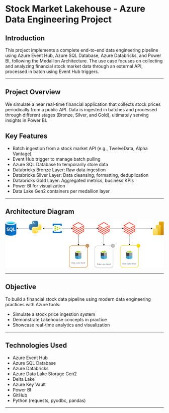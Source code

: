 # Stock Market Lakehouse - Azure Data Engineering Project

## Introduction

This project implements a complete end-to-end data engineering pipeline using Azure Event Hub, Azure SQL Database, Azure Databricks, and Power BI, following the Medallion Architecture. The use case focuses on collecting and analyzing financial stock market data through an external API, processed in batch using Event Hub triggers.

---

## Project Overview

We simulate a near real-time financial application that collects stock prices periodically from a public API. Data is ingested in batches and processed through different stages (Bronze, Silver, and Gold), ultimately serving insights in Power BI.

## Key Features

- Batch ingestion from a stock market API (e.g., TwelveData, Alpha Vantage)
- Event Hub trigger to manage batch pulling
- Azure SQL Database to temporarily store data
- Databricks Bronze Layer: Raw data ingestion
- Databricks Silver Layer: Data cleansing, formatting, deduplication
- Databricks Gold Layer: Aggregated metrics, business KPIs
- Power BI for visualization
- Data Lake Gen2 containers per medallion layer

---

## Architecture Diagram

<div align="center">
    <img src="https://raw.githubusercontent.com/juancarlosierrac/Stock_Market_Lakehouse-Azure_Data_Engineering_Project/main/images/Stock Market Lakehouse.png" 
         alt="Stock Market Lakehouse.png" 
         width="1000px"/>
</div>

---

## Objective

To build a financial stock data pipeline using modern data engineering practices with Azure tools:

- Simulate a stock price ingestion system
- Demonstrate Lakehouse concepts in practice
- Showcase real-time analytics and visualization

---

## Technologies Used

- Azure Event Hub  
- Azure SQL Database  
- Azure Databricks  
- Azure Data Lake Storage Gen2  
- Delta Lake  
- Azure Key Vault  
- Power BI  
- GitHub  
- Python (requests, pyodbc, pandas)
---

## 